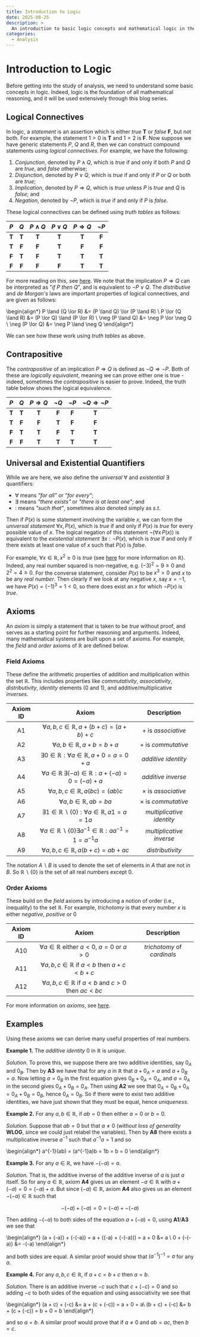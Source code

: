 ```yaml
---
title: Introduction to Logic
date: 2025-08-25
description: >
  An introduction to basic logic concepts and mathematical logic in the real numbers.
categories: 
  - Analysis
---
```


# Introduction to Logic

Before getting into the study of analysis, we need to understand some basic concepts in logic.
Indeed, logic is the foundation of all mathematical reasoning, and it will be used extensively through this blog series.

## Logical Connectives

In logic, a _statement_ is an assertion which is either _true_ **T** or _false_ **F**, but not both.
For example, the statement $1 > 0$ is **T** and $1 = 2$ is **F**. 
Now suppose we have generic statements $P$, $Q$ and $R$, then we can construct compound statements using _logical connectives_.
For example, we have the following:

1. _Conjunction_, denoted by $P \land Q$, which is _true_ if and only if both $P$ and $Q$ are _true_, and _false_ otherwise;
2. _Disjunction_, denoted by $P \lor Q$, which is _true_ if and only if $P$ or $Q$ or both are _true_;
3. _Implication_, denoted by $P \Rightarrow Q$, which is _true_ unless $P$ is _true_ and $Q$ is _false_; and
4. _Negation_, denoted by $\neg P$, which is _true_ if and only if $P$ is _false_.

These logical connectives can be defined using _truth tables_ as follows:

|  $P$  |  $Q$  | $P \land Q$ | $P \lor Q$ | $P \Rightarrow Q$ | $\neg P$ |
|:-----:|:-----:|:-----------:|:----------:|:-----------------:|:--------:|
| **T** | **T** |    **T**    |   **T**    |       **T**       |  **F**   |
| **T** | **F** |    **F**    |   **T**    |       **F**       |  **F**   |
| **F** | **T** |    **F**    |   **T**    |       **T**       |  **T**   |
| **F** | **F** |    **F**    |   **F**    |       **T**       |  **T**   |

For more reading on this, see [here](https://en.wikipedia.org/wiki/Logical_conjunction).
We note that the implication $P \Rightarrow Q$ can be interpreted as "_if $P$ then $Q$_", and is equivalent to $\neg P \lor Q$.
The _distributive_ and _de Morgan's_ laws are important properties of logical connectives, and are given as follows:

\begin{align*}
P \land (Q \lor R) &= (P \land Q) \lor (P \land R) \\
P \lor (Q \land R) &= (P \lor Q) \land (P \lor R) \\
\neg (P \land Q) &= \neg P \lor \neg Q \\
\neg (P \lor Q) &= \neg P \land \neg Q
\end{align*}

We can see how these work using _truth tables_ as above.

## Contrapositive

The _contrapositive_ of an implication $P \Rightarrow Q$ is defined as $\neg Q \Rightarrow \neg P$.
Both of these are _logically equivalent_, meaning we can prove either one is true - indeed, sometimes the _contrapositive_ is easier to prove.
Indeed, the truth table below shows the logical equivalence.

|  $P$  |  $Q$  | $P \Rightarrow Q$ | $\neg Q$ | $\neg P$ | $\neg Q \Rightarrow \neg P$ |
|:-----:|:-----:|:-----------------:|:--------:|:--------:|:---------------------------:|
| **T** | **T** |       **T**       |  **F**   |  **F**   |            **T**            |
| **T** | **F** |       **F**       |  **T**   |  **F**   |            **F**            |
| **F** | **T** |       **T**       |  **F**   |  **T**   |            **T**            |
| **F** | **F** |       **T**       |  **T**   |  **T**   |            **T**            |


## Universal and Existential Quantifiers
While we are here, we also define the _universal_ $\forall$ and _existential_ $\exists$ quantifiers:

- $\forall$ means _"for all"_ or _"for every"_;
- $\exists$ means _"there exists"_ or _"there is at least one"_; and
- $:$ means _"such that"_, sometimes also denoted simply as $s.t.$

Then if $P(x)$ is some statement involving the variable $x$, we can form the _universal statement_ $\forall x, P(x)$, which is _true_ if and only if $P(x)$ is _true_ for every possible value of $x$.
The logical negation of this statement $\neg (\forall x\, P(x))$ is equivalent to the _existential statement_ $\exists x: \neg P(x)$, which is _true_ if and only if there exists at least one value of $x$ such that $P(x)$ is _false_.

For example, $\forall x \in \mathbb{R}, x^2 \geq 0$ is _true_ (see [here](https://en.wikipedia.org/wiki/Real_number) for more information on $\mathbb{R}$).
Indeed, any real number squared is non-negative, e.g. $(-3)^2 = 9 \geq 0$ and $2^2 = 4 \geq 0$.
For the converse statement, consider $P(x)$ to be $x^3 > 0$ and $x$ to be any _real number_.
Then clearly if we look at any negative $x$, say $x = -1$, we have $P(x) = (-1)^3 = 1 < 0$, so there does exist an $x$ for which $\neg P(x)$ is _true_.

## Axioms

An _axiom_ is simply a statement that is taken to be _true_ without proof, and serves as a starting point for further reasoning and arguments.
Indeed, many mathematical systems are built upon a set of axioms.
For example, the _field_ and _order_ axioms of $\mathbb{R}$ are defined below.

### Field Axioms

These define the arithmetic properties of addition and multiplication within the set $\mathbb{R}$.
This includes properties like _commutativity_, _associativity_, _distributivity_, _identity_ elements ($0$ and $1$), and additive/multiplicative _inverses_.

| **Axiom ID** |                                            **Axiom**                                             |      **Description**      |
|:------------:|:------------------------------------------------------------------------------------------------:|:-------------------------:|
|      A1      |                   $\forall a, b, c \in \mathbb{R}, a + (b + c) = (a + b) + c$                    |   $+$ is _associative_    |
|      A2      |                           $\forall a, b \in \mathbb{R}, a + b = b + a$                           |   $+$ is _commutative_    |
|      A3      |             $\exists 0 \in \mathbb{R} : \forall a \in \mathbb{R}, a + 0 = a = 0 + a$             |    _additive identity_    |
|      A4      |        $\forall a \in \mathbb{R}\, \exists (-a) \in \mathbb{R} : a + (-a) = 0 = (-a) + a$        |    _additive inverse_     |
|      A5      |                         $\forall a, b, c \in \mathbb{R}, a(bc) = (ab)c$                          | $\times$ is _associative_ |
|      A6      |                              $\forall a, b \in \mathbb{R}, ab = ba$                              | $\times$ is _commutative_ |
|      A7      |        $\exists 1 \in \mathbb{R}\backslash \{0\} : \forall a \in \mathbb{R}, a1 = a = 1a$        | _multiplicative identity_ |
|      A8      | $\forall a \in \mathbb{R}\backslash \{0\} \exists a^{-1} \in \mathbb{R} : aa^{-1} = 1 = a^{-1}a$ | _multiplicative inverse_  |
|      A9      |                       $\forall a, b , c \in \mathbb{R}, a(b+c) = ab + ac$                        |     _distributivity_      |

The notation $A \backslash B$ is used to denote the set of elements in $A$ that are not in $B$.
So $\mathbb{R} \backslash \{0\}$ is the set of all real numbers except $0$.

### Order Axioms

These build on the _field_ axioms by introducing a notion of order (i.e., inequality) to the set $\mathbb{R}$.
For example, _trichotomy_ is that every number $x$ is either _negative_, _positive_ or $0$

| **Axiom ID** |                               **Axiom**                                |       **Description**       |
|:------------:|:----------------------------------------------------------------------:|:---------------------------:|
|     A10      |     $\forall a \in \mathbb{R}$ either $a < 0$, $a = 0$ or $a > 0$      | _trichotomy_ of _cardinals_ |
|     A11      |    $\forall a, b, c \in \mathbb{R}$ if $a < b$ then $a + c < b + c$    |                             |
|     A12      | $\forall a, b, c \in \mathbb{R}$ if $a < b$ and $c > 0$ then $ac < bc$ |                             |

For more information on _axioms_, see [here](https://en.wikipedia.org/wiki/Axiom).

## Examples

Using these axioms we can derive many useful properties of real numbers.

**Example 1.** The _additive identity_ $0$ in $\mathbb{R}$ is _unique_.

_Solution._ To prove this, we suppose there are two additive identities, say $0_A$ and $0_B$.
Then by **A3** we have that for any $a$ in $\mathbb{R}$ that $a + 0_A = a$ and $a + 0_B = a$.
Now letting $a = 0_B$ in the first equation gives $0_B + 0_A = 0_A$, and $a = 0_A$ in the second gives $0_A + 0_B = 0_A$.
Then using **A2** we see that $0_A = 0_B + 0_A = 0_A + 0_B = 0_B$, hence $0_A = 0_B$.
So if there were to exist two additive identities, we have just shown that they must be equal, hence _uniqueness_.

**Example 2.** For any $a,b \in \mathbb{R}$, if $ab = 0$ then either $a = 0$ or $b = 0$.

_Solution._ Suppose that $ab = 0$ but that $a \neq 0$ (_without loss of generality_ **WLOG**, since we could just relabel the variables).
Then by **A8** there exists a multiplicative inverse $a^{-1}$ such that $a^{-1}a = 1$ and so

\begin{align*}
a^{-1}(ab) = (a^{-1}a)b = 1b = b = 0
\end{align*}

**Example 3.** For any $a \in \mathbb{R}$, we have $-(-a) = a$.

_Solution._ That is, the additive inverse of the additive inverse of $a$ is just $a$ itself.
So for any $a \in \mathbb{R}$, axiom **A4** gives us an element $-a \in \mathbb{R}$ with $a + (-a) = 0 = (-a) + a$.
But since $(-a) \in \mathbb{R}$, axiom **A4** also gives us an element $-(-a) \in \mathbb{R}$ such that 

$$-(-a) + (-a) = 0 = (-a) + -(-a)$$

Then adding $-(-a)$ to both sides of the equation $a + (-a) = 0$, using **A1**/**A3** we see that 

\begin{align*}
(a + (-a)) + (-(-a)) = a + ((-a) + (-(-a))) = a + 0 &= a \\
0 + (-(-a)) &= -(-a)
\end{align*}

and both sides are equal.
A similar proof would show that $(a^{-1})^{-1} = a$ for any $a$.

**Example 4.** For any $a, b, c \in \mathbb{R}$, if $a + c = b + c$ then $a = b$.

_Solution._ There is an additive inverse $-c$ such that $c + (-c) = 0$ and so adding $-c$ to both sides of the equation and using associativity we see that

\begin{align*}
(a + c) + (-c) &= a + (c + (-c)) = a + 0 = a\\
(b + c) + (-c) &= b + (c + (-c)) = b + 0 = b
\end{align*}

and so $a = b$.
A similar proof would prove that if $a \neq 0$ and $ab = ac$, then $b = c$.

